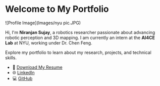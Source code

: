 # Welcome to My Portfolio

![Profile Image](Images/nyu pic.JPG)

Hi, I'm **Niranjan Sujay**, a robotics researcher passionate about advancing robotic perception and 3D mapping. I am currently an intern at the **AI4CE Lab** at NYU, working under Dr. Chen Feng.

Explore my portfolio to learn about my research, projects, and technical skills.

- 📄 [Download My Resume](Niranjan_Sujay.pdf)
- 🌐 [LinkedIn](https://www.linkedin.com/in/niranjan-sujay/)
- 💻 [GitHub](https://github.com/SujayNiranjan)
